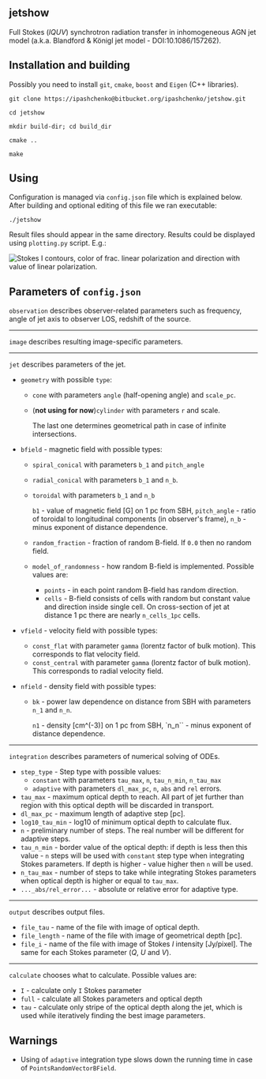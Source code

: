 ## jetshow
Full Stokes (_IQUV_) synchrotron radiation transfer in inhomogeneous AGN jet
model (a.k.a. Blandford & Königl jet model - DOI:10.1086/157262).


## Installation and building

Possibly you need to install ``git``, ``cmake``, ``boost`` and ``Eigen`` (C++
libraries).

``git clone https://ipashchenko@bitbucket.org/ipashchenko/jetshow.git``

``cd jetshow``

``mkdir build-dir; cd build_dir``

``cmake ..``

``make``

## Using

Configuration is managed via ``config.json`` file which is explained below.
After building and optional editing of this file we ran executable:

``./jetshow``

Result files should appear in the same directory. Results could be displayed
using ``plotting.py`` script. E.g.:

![Stokes I contours, color of frac. linear polarization and direction with
value of linear polarization.](https://www.dropbox.com/s/adr38w9f6ay2j8b/bk_jet.png)




## Parameters of ``config.json``
 
 ``observation`` describes observer-related parameters such as
 frequency, angle of jet axis to observer LOS, redshift
 of the source.
 
 ---
 
 ``image`` describes resulting image-specific parameters.
 
 ---
 
 ``jet`` describes parameters of the jet.
 
 * ``geometry`` with possible ``type``:
     * ``cone`` with parameters ``angle`` (half-opening angle) and ``scale_pc``.
     * (**not using for now**)``cylinder`` with parameters ``r`` and scale.
        
       The last one determines geometrical path in case of infinite
       intersections.
        
 * ``bfield`` - magnetic field with possible types:
     * ``spiral_conical`` with parameters ``b_1`` and ``pitch_angle``
     * ``radial_conical`` with parameters ``b_1`` and ``n_b``.
     * ``toroidal`` with parameters ``b_1`` and ``n_b``
        
       ``b1`` - value of magnetic field [G] on 1 pc from SBH, ``pitch_angle``
        \- ratio of toroidal to longitudinal components (in observer's frame),
        ``n_b`` - minus exponent of distance dependence.
     * ``random_fraction`` - fraction of random B-field. If ``0.0`` then no
         random field.
     * ``model_of_randomness`` - how random B-field is implemented. Possible
       values are:
         * ``points`` - in each point random B-field has random direction.
         * ``cells`` - B-field consists of cells with random but constant
           value and direction inside single cell. On cross-section of jet at
           distance 1 pc there are nearly ``n_cells_1pc`` cells.
        
 * ``vfield`` - velocity field with possible types:
     * ``const_flat`` with parameter ``gamma`` (lorentz factor of bulk
       motion). This corresponds to flat velocity field.
     * ``const_central`` with parameter ``gamma`` (lorentz factor of bulk
       motion). This corresponds to radial velocity field.
        
 * ``nfield`` - density field with possible types:
     * ``bk`` - power law dependence on distance from SBH with parameters
       ``n_1`` and ``n_n``.
        
       ``n1`` - density [cm^(-3)] on 1 pc from SBH, `n_n`` - minus exponent of
       distance dependence.
  
 ---
  
 ``integration`` describes parameters of numerical solving of ODEs.

 * ``step_type`` - Step type with possible values:
     * ``constant`` with parameters ``tau_max``, ``n``, ``tau_n_min``,
       ``n_tau_max``
     * ``adaptive`` with parameters ``dl_max_pc``, ``n``, ``abs`` and
       ``rel`` errors.
 * ``tau_max`` - maximum optical depth to reach. All part of jet further
       than region with this optical depth will be discarded in transport.
 * ``dl_max_pc`` - maximum length of adaptive step [pc].
 * ``log10_tau_min`` - log10 of minimum optical depth to calculate flux.
 * ``n`` - preliminary number of steps. The real number will be different
   for adaptive steps.
 * ``tau_n_min`` - border value of the optical depth: if depth is less then
   this value - ``n`` steps will be used with ``constant`` step type when
   integrating Stokes parameters. If depth is higher - value higher then
   ``n`` will be used.
 * ``n_tau_max`` - number of steps to take while integrating Stokes
   parameters when optical depth is higher or equal to ``tau_max``.
 * ``..._abs/rel_error...`` - absolute or relative error for adaptive type.
    
 ---
    
 ``output`` describes output files.
 
 * ``file_tau`` - name of the file with image of optical depth.
 * ``file_length`` - name of the file with image of geometrical depth [pc].
 * ``file_i`` - name of the file with image of Stokes *I* intensity
   [Jy/pixel]. The same for each Stokes parameter (*Q*, *U* and *V*).
 
 ---
    
 ``calculate`` chooses what to calculate. Possible values are:
 
 * ``I`` - calculate only ``I`` Stokes parameter
 * ``full`` - calculate all Stokes parameters and optical depth
 * ``tau`` - calculate only stripe of the optical depth along the jet, which
   is used while iteratively finding the best image parameters.
    
    
## Warnings

 
* Using of ``adaptive`` integration type slows down the running time in case of
``PointsRandomVectorBField``.